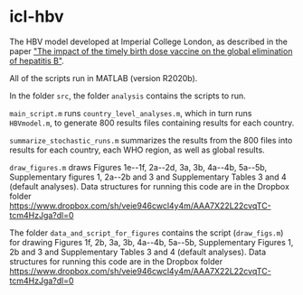# icl-hbv
The HBV model developed at Imperial College London, as described in the paper ["The impact of the timely birth dose vaccine on the global elimination of hepatitis B"](https://www.nature.com/articles/s41467-021-26475-6).

All of the scripts run in MATLAB (version R2020b).

In the folder `src`, the folder `analysis` contains the scripts to run.

`main_script.m` runs `country_level_analyses.m`, which in turn runs `HBVmodel.m`, to generate 800 results files containing results for each country.

`summarize_stochastic_runs.m` summarizes the results from the 800 files into results for each country, each WHO region, as well as global results.

`draw_figures.m` draws Figures 1e--1f, 2a--2d, 3a, 3b, 4a--4b, 5a--5b, Supplementary figures 1, 2a--2b and 3 and Supplementary Tables 3 and 4 (default analyses). Data structures for running this code are in the Dropbox folder <https://www.dropbox.com/sh/veie946cwcl4y4m/AAA7X22L22cvqTC-tcm4HzJga?dl=0>

The folder `data_and_script_for_figures` contains the script (`draw_figs.m`) for drawing Figures 1f, 2b, 3a, 3b, 4a--4b, 5a--5b, Supplementary Figures 1, 2b and 3 and Supplementary Tables 3 and 4 (default analyses). Data structures for running this code are in the Dropbox folder <https://www.dropbox.com/sh/veie946cwcl4y4m/AAA7X22L22cvqTC-tcm4HzJga?dl=0>

